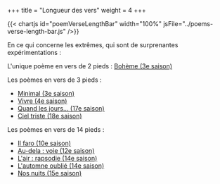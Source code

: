 +++
title = "Longueur des vers"
weight = 4
+++

{{< chartjs id="poemVerseLengthBar" width="100%" jsFile="../poems-verse-length-bar.js" />}}

En ce qui concerne les extrêmes, qui sont de surprenantes expérimentations :

L'unique poème en vers de 2 pieds :
[Bohème (3e saison)](../seasons/3_troisieme_saison/boheme)

Les poèmes en vers de 3 pieds :

- [Minimal (3e saison)](../seasons/3_troisieme_saison/minimal)
- [Vivre (4e saison)](../seasons/4_quatrieme_saison/vivre)
- [Quand les jours... (17e saison)](../seasons/17_dix_septieme_saison/quand_les_jours)
- [Ciel triste (18e saison)](../seasons/18_dix_huitieme_saison/ciel_triste)

Les poèmes en vers de 14 pieds :
- [Il faro (10e saison)](../seasons/10_dixieme_saison/il_faro)
- [Au-dela : voie (12e saison)](../seasons/12_douzieme_saison/au_dela_voie)
- [L'air : rapsodie (14e saison)](../seasons/14_quatorzieme_saison/l_air_rapsodie)
- [L'automne oublié (14e saison)](../seasons/14_quatorzieme_saison/l_automne_oublie)
- [Nos nuits (15e saison)](../seasons/15_quinzieme_saison/nos_nuits)